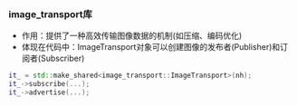 
### image_transport库
* 作用：提供了一种高效传输图像数据的机制(如压缩、编码优化)
* 体现在代码中：ImageTransport对象可以创建图像的发布者(Publisher)和订阅者(Subscriber)
```C++
it_ = std::make_shared<image_transport::ImageTransport>(nh);
it_->subscribe(...);
it_->advertise(...);
```
